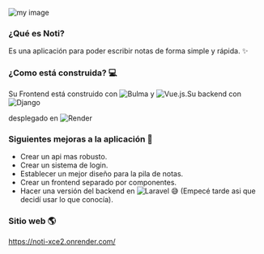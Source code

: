 




![my image](https://noti-xce2.onrender.com/static/assets/img/notivert.svg)

### ¿Qué es Noti? 

Es una aplicación para poder escribir notas de forma simple y rápida. ✨

### ¿Como está construida? 💻

Su Frontend está construido con ![Bulma](https://img.shields.io/badge/bulma-00D0B1?style=for-the-badge&logo=bulma&logoColor=white) y ![Vue.js](https://img.shields.io/badge/vuejs-%2335495e.svg?style=for-the-badge&logo=vuedotjs&logoColor=%234FC08D).Su backend con	![Django](https://img.shields.io/badge/django-%23092E20.svg?style=for-the-badge&logo=django&logoColor=white)

desplegado en ![Render](https://img.shields.io/badge/Render-%46E3B7.svg?style=for-the-badge&logo=render&logoColor=white)




### Siguientes mejoras a la aplicación 🧾
<!-- Mejoras-LIST:START -->
- Crear un api mas robusto.
- Crear un sistema de login.
- Establecer un mejor diseño para la pila de notas.
- Crear un frontend separado por componentes.
- Hacer una versión del backend en ![Laravel](https://img.shields.io/badge/laravel-%23FF2D20.svg?style=for-the-badge&logo=laravel&logoColor=white) 😅 (Empecé tarde asi que decidí usar lo que conocía).
<!-- BLOG-POST-LIST:END -->

### Sitio web 🌎

https://noti-xce2.onrender.com/

